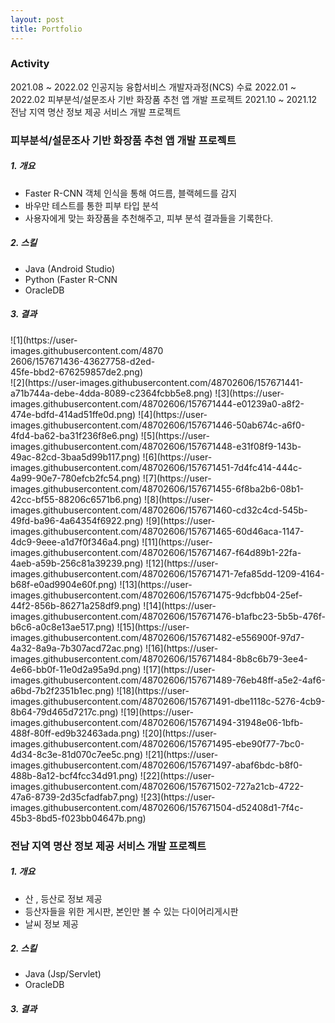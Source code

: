 ```yaml
---
layout: post
title: Portfolio
---
```

### Activity
2021.08 ~ 2022.02     인공지능 융합서비스 개발자과정(NCS) 수료
2022.01 ~ 2022.02     피부분석/설문조사 기반 화장품 추천 앱 개발 프로젝트
2021.10 ~ 2021.12     전남 지역 명산 정보 제공 서비스 개발 프로젝트

### 피부분석/설문조사 기반 화장품 추천 앱 개발 프로젝트
##### 1.  개요
- Faster R-CNN 객체 인식을 통해 여드름, 블랙헤드를 감지
- 바우만 테스트를 통한 피부 타입 분석
- 사용자에게 맞는 화장품을 추천해주고, 피부 분석 결과들을 기록한다.

##### 2.  스킬
- Java (Android Studio) 
- Python (Faster R-CNN 
- OracleDB

##### 3.  결과

<div style="width:50%">![1](https://user-images.githubusercontent.com/48702606/157671436-43627758-d2ed-45fe-bbd2-676259857de2.png)</div>
![2](https://user-images.githubusercontent.com/48702606/157671441-a71b744a-debe-4dda-8089-c2364fcbb5e8.png)
![3](https://user-images.githubusercontent.com/48702606/157671444-e01239a0-a8f2-474e-bdfd-414ad51ffe0d.png)
![4](https://user-images.githubusercontent.com/48702606/157671446-50ab674c-a6f0-4fd4-ba62-ba31f236f8e6.png)
![5](https://user-images.githubusercontent.com/48702606/157671448-e31f08f9-143b-49ac-82cd-3baa5d99b117.png)
![6](https://user-images.githubusercontent.com/48702606/157671451-7d4fc414-444c-4a99-90e7-780efcb2fc54.png)
![7](https://user-images.githubusercontent.com/48702606/157671455-6f8ba2b6-08b1-42cc-bf55-88206c6571b6.png)
![8](https://user-images.githubusercontent.com/48702606/157671460-cd32c4cd-545b-49fd-ba96-4a64354f6922.png)
![9](https://user-images.githubusercontent.com/48702606/157671465-60d46aca-1147-4dc9-9eee-a1d7f0f346a4.png)
![11](https://user-images.githubusercontent.com/48702606/157671467-f64d89b1-22fa-4aeb-a59b-256c81a39239.png)
![12](https://user-images.githubusercontent.com/48702606/157671471-7efa85dd-1209-4164-b68f-e0ad9904e60f.png)
![13](https://user-images.githubusercontent.com/48702606/157671475-9dcfbb04-25ef-44f2-856b-86271a258df9.png)
![14](https://user-images.githubusercontent.com/48702606/157671476-b1afbc23-5b5b-476f-b6c6-a0c8e13ae517.png)
![15](https://user-images.githubusercontent.com/48702606/157671482-e556900f-97d7-4a32-8a9a-7b307acd72ac.png)
![16](https://user-images.githubusercontent.com/48702606/157671484-8b8c6b79-3ee4-4e66-bb0f-11e0d2a95a9d.png)
![17](https://user-images.githubusercontent.com/48702606/157671489-76eb48ff-a5e2-4af6-a6bd-7b2f2351b1ec.png)
![18](https://user-images.githubusercontent.com/48702606/157671491-dbe1118c-5276-4cb9-8b64-79d465d7217c.png)
![19](https://user-images.githubusercontent.com/48702606/157671494-31948e06-1bfb-488f-80ff-ed9b32463ada.png)
![20](https://user-images.githubusercontent.com/48702606/157671495-ebe90f77-7bc0-4d34-8c3e-81d070c7ee5c.png)
![21](https://user-images.githubusercontent.com/48702606/157671497-abaf6bdc-b8f0-488b-8a12-bcf4fcc34d91.png)
![22](https://user-images.githubusercontent.com/48702606/157671502-727a21cb-4722-47a6-8739-2d35cfadfab7.png)
![23](https://user-images.githubusercontent.com/48702606/157671504-d52408d1-7f4c-45b3-8bd5-f023bb04647b.png)


### 전남 지역 명산 정보 제공 서비스 개발 프로젝트
##### 1.  개요
- 산 , 등산로 정보 제공
- 등산자들을 위한 게시판, 본인만 볼 수 있는 다이어리게시판
- 날씨 정보 제공

##### 2.  스킬
- Java (Jsp/Servlet) 
- OracleDB

##### 3.  결과

